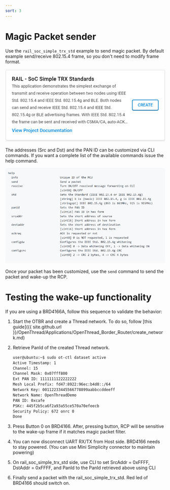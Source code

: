 ```yaml
---
sort: 3
---
```


# Magic Packet sender

Use the `rail_soc_simple_trx_std` example to send magic packet. By default example send/receive 802.15.4 frame, so you don't need to modify frame format.

<img src="./images/simple_trx.png" alt="startup" width="600" class="center">


The addresses (Src and Dst) and the PAN ID can be customized via CLI commands. If you want a complete
list of the available commands issue the help command.

<img src="./images/cli.png" alt="startup" width="600" class="center">

Once your packet has been customized, use the `send` command to send the packet and wake-up the RCP.

# Testing the wake-up functionality

If you are using a BRD4166A, follow this sequence to validate the behavior:

1.  Start the OTBR and create a Thread network. To do so, follow [this guide]({{ site.github.url }}/OpenThread/Applications/OpenThread_Border_Router/create_network.md)
2.  Retrieve PanId of the created Thread network.

    ```bash
    user@ubuntu:~$ sudo ot-ctl dataset active
    Active Timestamp: 1
    Channel: 15
    Channel Mask: 0x07fff800
    Ext PAN ID: 1111111122222222
    Mesh Local Prefix: fd47:8922:96ec:b4d0::/64
    Network Key: 00112233445566778899aabbccddeeff
    Network Name: OpenThreadDemo
    PAN ID: 0xcafe
    PSKc: 445f2b5ca6f2a93a55ce570a70efeecb
    Security Policy: 672 onrc 0
    Done
    ```

3.  Press Button 0 on BRD4166. After, pressing button, RCP will be sensitive to the wake-up frame if it matches magic packet filter.
4.  You can now disconnect UART RX/TX from Host side. BRD4166 needs to stay powered. (You can use Mini Simplicity connector to maintain powering)
5.  On rail_soc_simple_trx_std side, use CLI to set SrcAddr = 0xFFFF, DstAddr = 0xFFFF, and PanId to the PanId retrieved above using CLI
6.  Finally send a packet with the rail_soc_simple_trx_std. Red led of BRD4166 should switch on.


